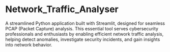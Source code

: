 # Network_Traffic_Analyser
A streamlined Python application built with Streamlit, designed for seamless PCAP (Packet Capture) analysis. This essential tool serves cybersecurity professionals and enthusiasts by enabling efficient network traffic analysis, helping detect anomalies, investigate security incidents, and gain insights into network behavior.
